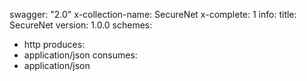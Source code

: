 swagger: "2.0"
x-collection-name: SecureNet
x-complete: 1
info:
  title: SecureNet
  version: 1.0.0
schemes:
- http
produces:
- application/json
consumes:
- application/json